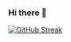 ### Hi there 👋
[![GitHub Streak](https://streak-stats.demolab.com?user=NimraBasit7&theme=dark&mode=weekly&hide_total_contributions=true)](https://git.io/streak-stats)
<!--
**NimraBasit7/NimraBasit7** is a ✨ _special_ ✨ repository because its `README.md` (this file) appears on your GitHub profile.

Here are some ideas to get you started:

- 🔭 I’m currently working on ...
- 🌱 I’m currently learning ...
- 👯 I’m looking to collaborate on ...
- 🤔 I’m looking for help with ...
- 💬 Ask me about ...
- 📫 How to reach me: ...
- 😄 Pronouns: ...
- ⚡ Fun fact: ...
-->
